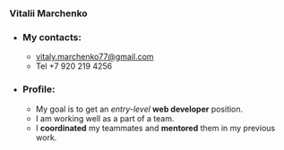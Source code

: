 ### Vitalii Marchenko
* ### My contacts:
    * vitaly.marchenko77@gmail.com
    * Tel +7 920 219 4256
* ### Profile:
  * My goal is to get an *entry-level* **web developer** position.
  * I am working well as a part of a team.
  * I **coordinated** my teammates and **mentored** them in my previous work.
